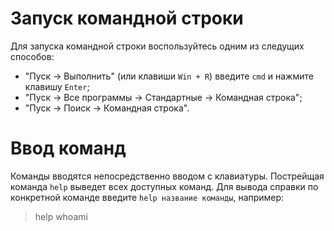 # Запуск командной строки
Для запуска командной строки воспользуйтесь одним из следущих способов:
* "Пуск -> Выполнить" (или клавиши `Win + R`) введите `cmd` и нажмите клавишу `Enter`;
* "Пуск -> Все программы -> Стандартные -> Командная строка";
* "Пуск -> Поиск -> Командная строка".

# Ввод команд
Команды вводятся непосредственно вводом с клавиатуры. Пострейщая команда `help` выведет всех доступных команд. Для вывода справки по конкретной команде введите `help название команды`, например:
> help whoami
